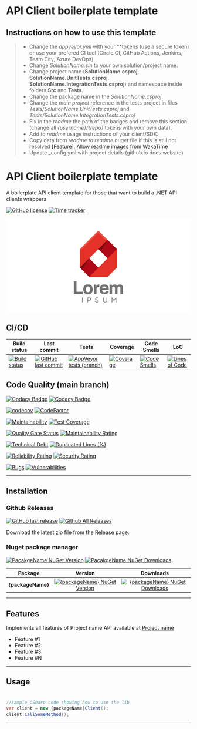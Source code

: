 # API Client boilerplate template

<!-- Remove next lines until the next comment section -->

## Instructions on how to use this template

> -  Change the *appveyor.yml* with your **token*s* (use a secure token) or use your prefered CI tool (Circle CI, GitHub Actions, Jenkins, Team City, Azure DevOps)
> -  Change *SolutionName.sln* to your own solution/project name.
> -  Change project name (**SolutionName.csproj**, **SolutionName.UnitTests.csproj**, **SolutionName.IntegrationTests.csproj**) and namespace inside folders **Src** and **Tests**.
> -  Change the package name in the *SolutionName.csproj*.
> -  Change the *main project* reference in the tests project in files *Tests/SolutionName.UnitTests.csproj* and *Tests/SolutionName.IntegrationTests.csproj*
> -  Fix in the *readme* the path of the badges and remove this section. (change all *{username}/{repo}* tokens with your own data).
> -  Add to *readme* usage instructions of your client/SDK.
> -  Copy data from *readme* to *readme.nuget* file if this is still not resolved [[Feature]: Allow readme images from WakaTime](https://github.com/NuGet/NuGetGallery/issues/9447)
> -  Update _config.yml with project details (github.io docs website)

<!-- remove lines until this line -->

# API Client boilerplate template

A boilerplate API client template for those that want to build a .NET API clients wrappers

[![GitHub license](https://img.shields.io/github/license/{username}/{repo})](https://github.com/{username}/{repo})
[![Time tracker](https://wakatime.com/badge/github/{username}/{repo}.svg)](https://wakatime.com/badge/github/{username}/{repo})

![API Client Boilerplate](https://raw.githubusercontent.com/GuilhermeStracini/apiclient-boilerplate-dotnet/main/logo.png)

## CI/CD

| Build status | Last commit | Tests | Coverage | Code Smells | LoC | 
|--------------|-------------|-------|-------|-------|-------|
| [![Build status](https://ci.appveyor.com/api/projects/status/appVeyorId?svg=true)](https://ci.appveyor.com/project/{username}/{repo}) | [![GitHub last commit](https://img.shields.io/github/last-commit/{username}/{repo}/main)](https://github.com/{username}/{repo}) | [![AppVeyor tests (branch)](https://img.shields.io/appveyor/tests/{username}/{repo}/main?compact_message)](https://ci.appveyor.com/project/{username}/{repo}/branch/main/tests) | [![Coverage](https://sonarcloud.io/api/project_badges/measure?project={username}_{repo}-dotnet&metric=coverage&branch=main)](https://sonarcloud.io/dashboard?id={username}_{repo}-dotnet) | [![Code Smells](https://sonarcloud.io/api/project_badges/measure?project={username}_{repo}-dotnet&metric=code_smells&branch=main)](https://sonarcloud.io/dashboard?id={username}_{repo}-dotnet) | [![Lines of Code](https://sonarcloud.io/api/project_badges/measure?project={username}_{repo}-dotnet&metric=ncloc&branch=main)](https://sonarcloud.io/dashboard?id={username}_{repo}-dotnet) | 

## Code Quality (main branch)

[![Codacy Badge](https://app.codacy.com/project/badge/Grade/codacyId)](https://www.codacy.com/gh/{username}/{repo}/dashboard?utm_source=github.com&amp;utm_medium=referral&amp;utm_content=g{username}/{repo}&amp;utm_campaign=Badge_Grade)
[![Codacy Badge](https://app.codacy.com/project/badge/Coverage/codacyId)](https://www.codacy.com/gh/{username}/{repo}/dashboard?utm_source=github.com&utm_medium=referral&utm_content={username}/{repo}&utm_campaign=Badge_Coverage)

[![codecov](https://codecov.io/gh/{username}/{repo}/branch/main/graph/badge.svg)](https://codecov.io/gh/{username}/{repo})
[![CodeFactor](https://www.codefactor.io/repository/github/{username}/{repo}/badge)](https://www.codefactor.io/repository/github/{username}/{repo})

[![Maintainability](https://api.codeclimate.com/v1/badges/{codeClimateId}/maintainability)](https://codeclimate.com/github/{username}/{repo}/maintainability)
[![Test Coverage](https://api.codeclimate.com/v1/badges/{codeClimateId}/test_coverage)](https://codeclimate.com/github/{username}/{repo}/test_coverage)

[![Quality Gate Status](https://sonarcloud.io/api/project_badges/measure?project={username}_{repo}&metric=alert_status)](https://sonarcloud.io/dashboard?id={username}_{repo})
[![Maintainability Rating](https://sonarcloud.io/api/project_badges/measure?project={username}_{repo}&metric=sqale_rating)](https://sonarcloud.io/dashboard?id={username}_{repo}-dotnet)

[![Technical Debt](https://sonarcloud.io/api/project_badges/measure?project={username}_{repo}&metric=sqale_index)](https://sonarcloud.io/dashboard?id={username}_{repo})
[![Duplicated Lines (%)](https://sonarcloud.io/api/project_badges/measure?project={username}_{repo}&metric=duplicated_lines_density)](https://sonarcloud.io/dashboard?id={username}_{repo}-dotnet)

[![Reliability Rating](https://sonarcloud.io/api/project_badges/measure?project={username}_{repo}&metric=reliability_rating)](https://sonarcloud.io/dashboard?id={username}_{repo}-dotnet)
[![Security Rating](https://sonarcloud.io/api/project_badges/measure?project={username}_{repo}&metric=security_rating)](https://sonarcloud.io/dashboard?id={username}_{repo}-dotnet)

[![Bugs](https://sonarcloud.io/api/project_badges/measure?project={username}_{repo}&metric=bugs)](https://sonarcloud.io/dashboard?id={username}_{repo})
[![Vulnerabilities](https://sonarcloud.io/api/project_badges/measure?project={username}_{repo}&metric=vulnerabilities)](https://sonarcloud.io/dashboard?id={username}_{repo}-dotnet)

---

## Installation

### Github Releases

[![GitHub last release](https://img.shields.io/github/release-date/{username}/{repo}.svg?style=flat)](https://github.com/{username}/{repo}) [![Github All Releases](https://img.shields.io/github/downloads/{username}/{repo}/total.svg?style=flat)](https://github.com/{username}/{repo})

Download the latest zip file from the [Release](https://github.com/{username}/{repo}/releases) page.

### Nuget package manager

[![PacakgeName NuGet Version](https://img.shields.io/nuget/v/{packageName}.svg?style=flat)](https://www.nuget.org/packages/{packageName}/)
[![PacakgeName NuGet Downloads](https://img.shields.io/nuget/dt/{packageName}.svg?style=flat)](https://www.nuget.org/packages/{packageName}/)

| Package | Version | Downloads |
|------------------|:-------:|:-------:|
| **{packageName}** | [![{packageName} NuGet Version](https://img.shields.io/nuget/v/{packageName}.svg?style=flat)](https://www.nuget.org/packages/{packageName}/) | [![{packageName} NuGet Downloads](https://img.shields.io/nuget/dt/{packageName}.svg?style=flat)](https://www.nuget.org/packages/{packageName}/) |

---

## Features

Implements all features of Project name API available at [Project name](https://project.name.com/)

-  Feature #1
-  Feature #2
-  Feature #3
-  Feature #N

---

## Usage

```cs

//sample CSharp code showing how to use the lib
var client = new {packageName}Client();
client.CallSomeMethod();

```

---
